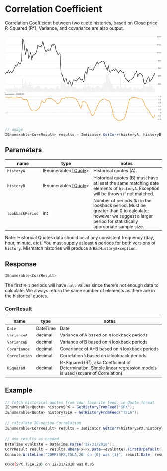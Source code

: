 ﻿# Correlation Coefficient

[Correlation Coefficient](https://en.wikipedia.org/wiki/Correlation_coefficient) between two quote histories, based on Close price.  R-Squared (R&sup2;), Variance, and covariance are also output.

![image](chart.png)

```csharp
// usage
IEnumerable<CorrResult> results = Indicator.GetCorr(historyA, historyB, lookbackPeriod);  
```

## Parameters

| name | type | notes
| -- |-- |--
| `historyA` | IEnumerable\<[TQuote](../../docs/GUIDE.md#quote)\> | Historical quotes (A).
| `historyB` | IEnumerable\<[TQuote](../../docs/GUIDE.md#quote)\> | Historical quotes (B) must have at least the same matching date elements of `historyA`.  Exception will be thrown if not matched.
| `lookbackPeriod` | int | Number of periods (`N`) in the lookback period.  Must be greater than 0 to calculate; however we suggest a larger period for statistically appropriate sample size.

Note: Historical Quotes data should be at any consistent frequency (day, hour, minute, etc).  You must supply at least `N` periods for both versions of `history`.  Mismatch histories will produce a `BadHistoryException`.

## Response

```csharp
IEnumerable<CorrResult>
```

The first `N-1` periods will have `null` values since there's not enough data to calculate.  We always return the same number of elements as there are in the historical quotes.

### CorrResult

| name | type | notes
| -- |-- |--
| `Date` | DateTime | Date
| `VarianceA` | decimal | Variance of A based on `N` lookback periods
| `VarianceB` | decimal | Variance of B based on `N` lookback periods
| `Covariance` | decimal | Covariance of A+B based on `N` lookback periods
| `Correlation` | decimal | Correlation `R` based on `N` lookback periods
| `RSquared` | decimal | R-Squared (R&sup2;), aka Coefficient of Determination.  Simple linear regression models is used (square of Correlation).

## Example

```csharp
// fetch historical quotes from your favorite feed, in Quote format
IEnumerable<Quote> historySPX = GetHistoryFromFeed("SPX");
IEnumerable<Quote> historyTSLA = GetHistoryFromFeed("TSLA");

// calculate 20-period Correlation
IEnumerable<CorrResult> results = Indicator.GetCorr(historySPX,historyTSLA,20);

// use results as needed
DateTime evalDate = DateTime.Parse("12/31/2018");
CorrResult result = results.Where(x=>x.Date==evalDate).FirstOrDefault();
Console.WriteLine("CORR(SPX,TSLA,20) on {0} was {1}", result.Date, result.Corr);
```

```bash
CORR(SPX,TSLA,20) on 12/31/2018 was 0.85
```
